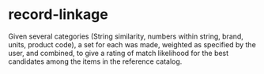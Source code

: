 # record-linkage
Given several categories (String similarity, numbers within string, brand, units, product code), a set for each was made, weighted as specified by the user, and combined, to give a rating of match likelihood   for the best candidates among the items in the reference catalog.
